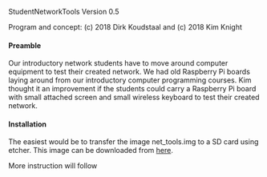 StudentNetworkTools Version 0.5

Program and concept: (c) 2018 Dirk Koudstaal and (c) 2018 Kim Knight

#### Preamble
Our introductory network students have to move around computer equipment to test their created network. We had old Raspberry Pi boards laying around from our introductory computer programming courses. Kim thought it an improvement if the students could carry a Raspberry Pi board with small attached screen and small wireless keyboard to test their created network.
#### Installation
The easiest would be to transfer the image net_tools.img to a SD card using etcher.
This image can be downloaded from [here](https://www.dropbox.com/s/qwcd3ackgyv8nkv/20181008net_tools.img.tar.gz?dl=0).

More instruction will follow
